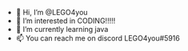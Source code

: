- 👋 Hi, I’m @LEGO4you
- 👀 I’m interested in CODING!!!!!
- 🌱 I’m currently learning java
- 📫 You can reach me on discord LEGO4you#5916

<!---
LEGO4you/LEGO4you is a ✨ special ✨ repository because its `README.md` (this file) appears on your GitHub profile.
You can click the Preview link to take a look at your changes.
--->
